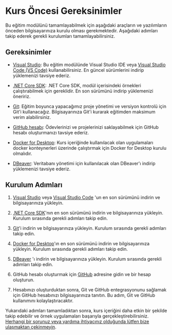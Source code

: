 # Kurs Öncesi Gereksinimler

Bu eğitim modülünü tamamlayabilmek için aşağıdaki araçların ve yazılımların önceden bilgisayarınıza kurulu olması gerekmektedir. Aşağıdaki adımları takip ederek gerekli kurulumları tamamlayabilirsiniz.

## Gereksinimler

- [Visual Studio](https://visualstudio.microsoft.com/tr/): Bu eğitim modülünde Visual Studio IDE veya [Visual Studio Code (VS Code)](https://code.visualstudio.com/) kullanabilirsiniz. En güncel sürümlerini indirip yüklemenizi tavsiye ederiz.

- [.NET Core SDK](https://dotnet.microsoft.com/download/dotnet-core): .NET Core SDK, modül içerisindeki örnekleri çalıştırabilmek için gereklidir. En son sürümünü indirip yüklemenizi öneririz.

- [Git](https://git-scm.com/): Eğitim boyunca yapacağımız proje yönetimi ve versiyon kontrolü için Git'i kullanacağız. Bilgisayarınıza Git'i kurarak eğitimden maksimum verim alabilirsiniz.

- [GitHub hesabı](https://github.com/): Ödevlerinizi ve projelerinizi saklayabilmek için GitHub hesabı oluşturmanızı tavsiye ederiz.

- [Docker for Desktop](https://www.docker.com/products/docker-desktop): Kurs içeriğinde kullanılacak olan uygulamaları docker konteynerleri üzerinde çalıştırmak için Docker for Desktop kurulu olmalıdır.

- [DBeaver](https://dbeaver.io/): Veritabanı yönetimi için kullanılacak olan DBeaver'ı indirip yüklemenizi tavsiye ederiz.

## Kurulum Adımları

1. [Visual Studio](https://visualstudio.microsoft.com/tr/downloads/) veya [Visual Studio Code](https://code.visualstudio.com/) 'un en son sürümünü indirin ve bilgisayarınıza yükleyin.

2. [.NET Core SDK](https://dotnet.microsoft.com/download/dotnet-core)'nın en son sürümünü indirin ve bilgisayarınıza yükleyin. Kurulum sırasında gerekli adımları takip edin.

3. [Git](https://git-scm.com/downloads)'i indirin ve bilgisayarınıza yükleyin. Kurulum sırasında gerekli adımları takip edin.

4. [Docker for Desktop](https://www.docker.com/products/docker-desktop)'ın en son sürümünü indirin ve bilgisayarınıza yükleyin. Kurulum sırasında gerekli adımları takip edin.

5. [DBeaver](https://dbeaver.io/download/) 'ı indirin ve bilgisayarınıza yükleyin. Kurulum sırasında gerekli adımları takip edin.

6. GitHub hesabı oluşturmak için [GitHub](https://github.com/) adresine gidin ve bir hesap oluşturun.

7. Hesabınızı oluşturduktan sonra, Git ve GitHub entegrasyonunu sağlamak için GitHub hesabınızı bilgisayarınıza tanıtın. Bu adım, Git ve GitHub kullanımını kolaylaştıracaktır.

Yukarıdaki adımları tamamladıktan sonra, kurs içeriğini daha etkin bir şekilde takip edebilir ve örnek uygulamaları başarıyla gerçekleştirebilirsiniz. [Herhangi bir sorunuz veya yardıma ihtiyacınız olduğunda lütfen bize ulaşmaktan çekinmeyin](mailto:training@runicbytes.com?subject=Son%20Teknolojiler%20ile%20Mikroservisler%20ve%20Mimari%20Altyapı%20Eğitimi%20Hakkında).
